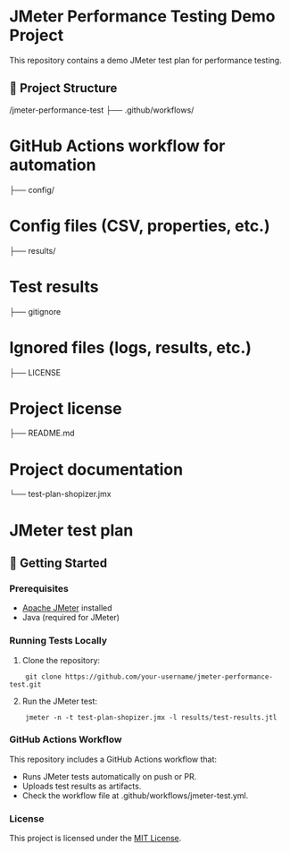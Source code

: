 
# JMeter Performance Testing Demo Project

This repository contains a demo JMeter test plan for performance testing.

## 📌 Project Structure
/jmeter-performance-test 
├── .github/workflows/ 
# GitHub Actions workflow for automation
├── config/ 
# Config files (CSV, properties, etc.) 
├── results/ 
# Test results
├── gitignore 
# Ignored files (logs, results, etc.)
├── LICENSE 
# Project license
├── README.md 
# Project documentation 
└── test-plan-shopizer.jmx 
# JMeter test plan 

## 🚀 Getting Started

### Prerequisites
- [Apache JMeter](https://jmeter.apache.org/download_jmeter.cgi) installed
- Java (required for JMeter)

### Running Tests Locally

1. Clone the repository:
```shell
    git clone https://github.com/your-username/jmeter-performance-test.git
```

2. Run the JMeter test:

```shell
    jmeter -n -t test-plan-shopizer.jmx -l results/test-results.jtl
```

### GitHub Actions Workflow

This repository includes a GitHub Actions workflow that:

- Runs JMeter tests automatically on push or PR.
- Uploads test results as artifacts.
- Check the workflow file at .github/workflows/jmeter-test.yml.

### License

This project is licensed under the [MIT License](./LICENSE).
